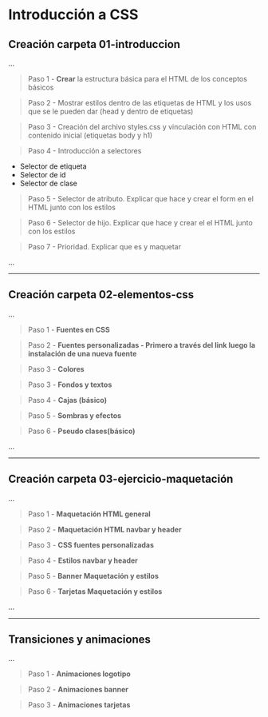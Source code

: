 # Introducción a CSS

## Creación carpeta 01-introduccion

...

> Paso 1 - **Crear** la estructura básica para el HTML de los conceptos básicos

> Paso 2 - Mostrar estilos dentro de las etiquetas de HTML y los usos que se le pueden dar (head y dentro de etiquetas)

> Paso 3 - Creación del archivo styles.css y vinculación con HTML con contenido inicial (etiquetas body y h1)

> Paso 4 - Introducción a selectores

- Selector de etiqueta
- Selector de id
- Selector de clase

> Paso 5 - Selector de atributo. Explicar que hace y crear el form en el HTML junto con los estilos

> Paso 6 - Selector de hijo. Explicar que hace y crear el el HTML junto con los estilos

> Paso 7 - Prioridad. Explicar que es y maquetar

...

---

## Creación carpeta 02-elementos-css

...

> Paso 1 - **Fuentes en CSS**

> Paso 2 - **Fuentes personalizadas - Primero a través del link luego la instalación de una nueva fuente**

> Paso 3 - **Colores**

> Paso 3 - **Fondos y textos**

> Paso 4 - **Cajas (básico)**

> Paso 5 - **Sombras y efectos**

> Paso 6 - **Pseudo clases(básico)**

...

---

## Creación carpeta 03-ejercicio-maquetación

<!-- TODO: Preguntar al Marquitos si ya es mucho todo el diseño jaja -->

...

> Paso 1 - **Maquetación HTML general**

> Paso 2 - **Maquetación HTML navbar y header**

> Paso 3 - **CSS fuentes personalizadas**

> Paso 4 - **Estilos navbar y header**

> Paso 5 - **Banner Maquetación y estilos**

> Paso 6 - **Tarjetas Maquetación y estilos**

...

---

## Transiciones y animaciones

<!-- TODO: Preguntar al Marquitos si ya es mucho todo el diseño jaja -->

...

> Paso 1 - **Animaciones logotipo**

> Paso 2 - **Animaciones banner**

> Paso 3 - **Animaciones tarjetas**
